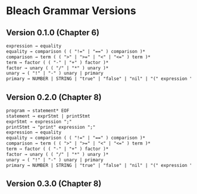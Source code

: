 # Bleach Grammar Versions

## Version 0.1.0 (Chapter 6)
```txt
expression → equality
equality → comparison ( ( "!=" | "==" ) comparison )*
comparison → term ( ( ">" | ">=" | "<" | "<=" ) term )*
term → factor ( ( "-" | "+" ) factor )*
factor → unary ( ( "/" | "*" ) unary )*
unary → ( "!" | "-" ) unary | primary
primary → NUMBER | STRING | "true" | "false" | "nil" | "(" expression ")"
```

## Version 0.2.0 (Chapter 8)
```txt
program → statement* EOF
statement → exprStmt | printStmt
exprStmt → expression ";"
printStmt → "print" expression ";"
expression → equality
equality → comparison ( ( "!=" | "==" ) comparison )*
comparison → term ( ( ">" | ">=" | "<" | "<=" ) term )*
term → factor ( ( "-" | "+" ) factor )*
factor → unary ( ( "/" | "*" ) unary )*
unary → ( "!" | "-" ) unary | primary
primary → NUMBER | STRING | "true" | "false" | "nil" | "(" expression ")
```

## Version 0.3.0 (Chapter 8)